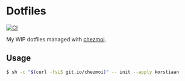 # Dotfiles

[![CI](https://github.com/korstiaan/dotfiles/actions/workflows/ci.yml/badge.svg)](https://github.com/korstiaan/dotfiles/actions/workflows/ci.yml)

My WIP dotfiles managed with [chezmoi](https://github.com/twpayne/chezmoi).

## Usage

```sh
$ sh -c "$(curl -fsLS git.io/chezmoi)" -- init --apply korstiaan
```
